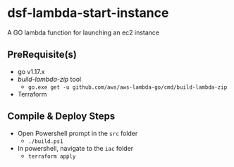 # dsf-lambda-start-instance
A GO lambda function for launching an ec2 instance

## PreRequisite(s)

- go v1.17.x
- *build-lambda-zip* tool
  - `go.exe get -u github.com/aws/aws-lambda-go/cmd/build-lambda-zip`
- Terraform

## Compile & Deploy Steps

- Open Powershell prompt in the `src` folder
  - `./build.ps1`
- In powershell, navigate to the `iac` folder
  - `terraform apply`
